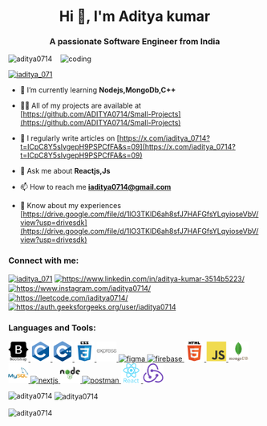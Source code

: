 <h1 align="center">Hi 👋, I'm Aditya kumar</h1>
<h3 align="center">A passionate Software Engineer from India</h3>
<img align="right" alt="coding" width="400" src="https://images.squarespace-cdn.com/content/v1/5769fc401b631bab1addb2ab/1541580611624-TE64QGKRJG8SWAIUS7NS/coding-freak.gif">
<p align="left"> <img src="https://komarev.com/ghpvc/?username=aditya0714&label=Profile%20views&color=0e75b6&style=flat" alt="aditya0714" /> </p>

<p align="left"> <a href="https://twitter.com/iaditya_071" target="blank"><img src="https://img.shields.io/twitter/follow/iaditya_071?logo=twitter&style=for-the-badge" alt="iaditya_071" /></a> </p>

- 🌱 I’m currently learning **Nodejs,MongoDb,C++**

- 👨‍💻 All of my projects are available at [https://github.com/ADITYA0714/Small-Projects](https://github.com/ADITYA0714/Small-Projects)

- 📝 I regularly write articles on [https://x.com/iaditya_0714?t=ICpC8Y5sIvgepH9PSPCfFA&s=09](https://x.com/iaditya_0714?t=ICpC8Y5sIvgepH9PSPCfFA&s=09)

- 💬 Ask me about **Reactjs,Js**

- 📫 How to reach me **iaditya0714@gmail.com**

- 📄 Know about my experiences [https://drive.google.com/file/d/1lO3TKlD6ah8sfJ7HAFGfsYLqyioseVbV/view?usp=drivesdk](https://drive.google.com/file/d/1lO3TKlD6ah8sfJ7HAFGfsYLqyioseVbV/view?usp=drivesdk)

<h3 align="left">Connect with me:</h3>
<p align="left">
<a href="https://twitter.com/iaditya_071" target="blank"><img align="center" src="https://raw.githubusercontent.com/rahuldkjain/github-profile-readme-generator/master/src/images/icons/Social/twitter.svg" alt="iaditya_071" height="30" width="40" /></a>
<a href="https://linkedin.com/in/https://www.linkedin.com/in/aditya-kumar-3514b5223/" target="blank"><img align="center" src="https://raw.githubusercontent.com/rahuldkjain/github-profile-readme-generator/master/src/images/icons/Social/linked-in-alt.svg" alt="https://www.linkedin.com/in/aditya-kumar-3514b5223/" height="30" width="40" /></a>
<a href="https://instagram.com/https://www.instagram.com/iaditya0714/" target="blank"><img align="center" src="https://raw.githubusercontent.com/rahuldkjain/github-profile-readme-generator/master/src/images/icons/Social/instagram.svg" alt="https://www.instagram.com/iaditya0714/" height="30" width="40" /></a>
<a href="https://www.leetcode.com/https://leetcode.com/iaditya0714/" target="blank"><img align="center" src="https://raw.githubusercontent.com/rahuldkjain/github-profile-readme-generator/master/src/images/icons/Social/leet-code.svg" alt="https://leetcode.com/iaditya0714/" height="30" width="40" /></a>
<a href="https://auth.geeksforgeeks.org/user/iaditya0714" target="blank"><img align="center" src="https://raw.githubusercontent.com/rahuldkjain/github-profile-readme-generator/master/src/images/icons/Social/geeks-for-geeks.svg" alt="https://auth.geeksforgeeks.org/user/iaditya0714" height="30" width="40" /></a>
</p>

<h3 align="left">Languages and Tools:</h3>
<p align="left"> <a href="https://getbootstrap.com" target="_blank" rel="noreferrer"> <img src="https://raw.githubusercontent.com/devicons/devicon/master/icons/bootstrap/bootstrap-plain-wordmark.svg" alt="bootstrap" width="40" height="40"/> </a> <a href="https://www.cprogramming.com/" target="_blank" rel="noreferrer"> <img src="https://raw.githubusercontent.com/devicons/devicon/master/icons/c/c-original.svg" alt="c" width="40" height="40"/> </a> <a href="https://www.w3schools.com/cpp/" target="_blank" rel="noreferrer"> <img src="https://raw.githubusercontent.com/devicons/devicon/master/icons/cplusplus/cplusplus-original.svg" alt="cplusplus" width="40" height="40"/> </a> <a href="https://www.w3schools.com/css/" target="_blank" rel="noreferrer"> <img src="https://raw.githubusercontent.com/devicons/devicon/master/icons/css3/css3-original-wordmark.svg" alt="css3" width="40" height="40"/> </a> <a href="https://expressjs.com" target="_blank" rel="noreferrer"> <img src="https://raw.githubusercontent.com/devicons/devicon/master/icons/express/express-original-wordmark.svg" alt="express" width="40" height="40"/> </a> <a href="https://www.figma.com/" target="_blank" rel="noreferrer"> <img src="https://www.vectorlogo.zone/logos/figma/figma-icon.svg" alt="figma" width="40" height="40"/> </a> <a href="https://firebase.google.com/" target="_blank" rel="noreferrer"> <img src="https://www.vectorlogo.zone/logos/firebase/firebase-icon.svg" alt="firebase" width="40" height="40"/> </a> <a href="https://www.w3.org/html/" target="_blank" rel="noreferrer"> <img src="https://raw.githubusercontent.com/devicons/devicon/master/icons/html5/html5-original-wordmark.svg" alt="html5" width="40" height="40"/> </a> <a href="https://developer.mozilla.org/en-US/docs/Web/JavaScript" target="_blank" rel="noreferrer"> <img src="https://raw.githubusercontent.com/devicons/devicon/master/icons/javascript/javascript-original.svg" alt="javascript" width="40" height="40"/> </a> <a href="https://www.mongodb.com/" target="_blank" rel="noreferrer"> <img src="https://raw.githubusercontent.com/devicons/devicon/master/icons/mongodb/mongodb-original-wordmark.svg" alt="mongodb" width="40" height="40"/> </a> <a href="https://www.mysql.com/" target="_blank" rel="noreferrer"> <img src="https://raw.githubusercontent.com/devicons/devicon/master/icons/mysql/mysql-original-wordmark.svg" alt="mysql" width="40" height="40"/> </a> <a href="https://nextjs.org/" target="_blank" rel="noreferrer"> <img src="https://cdn.worldvectorlogo.com/logos/nextjs-2.svg" alt="nextjs" width="40" height="40"/> </a> <a href="https://nodejs.org" target="_blank" rel="noreferrer"> <img src="https://raw.githubusercontent.com/devicons/devicon/master/icons/nodejs/nodejs-original-wordmark.svg" alt="nodejs" width="40" height="40"/> </a> <a href="https://postman.com" target="_blank" rel="noreferrer"> <img src="https://www.vectorlogo.zone/logos/getpostman/getpostman-icon.svg" alt="postman" width="40" height="40"/> </a> <a href="https://reactjs.org/" target="_blank" rel="noreferrer"> <img src="https://raw.githubusercontent.com/devicons/devicon/master/icons/react/react-original-wordmark.svg" alt="react" width="40" height="40"/> </a> <a href="https://redux.js.org" target="_blank" rel="noreferrer"> <img src="https://raw.githubusercontent.com/devicons/devicon/master/icons/redux/redux-original.svg" alt="redux" width="40" height="40"/> </a> </p>

<p><img align="left" src="https://github-readme-stats.vercel.app/api/top-langs?username=aditya0714&show_icons=true&locale=en&layout=compact" alt="aditya0714" /></p>

<p>&nbsp;<img align="center" src="https://github-readme-stats.vercel.app/api?username=aditya0714&show_icons=true&locale=en" alt="aditya0714" /></p>

<p><img align="center" src="https://github-readme-streak-stats.herokuapp.com/?user=aditya0714&" alt="aditya0714" /></p>
